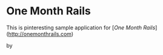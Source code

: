 # One Month Rails
This is pinteresting sample application for [*One Month Rails*] (http://onemonthrails.com)

by 